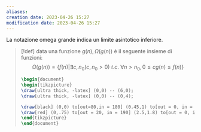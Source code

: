 ```yaml
---
aliases: 
creation date: 2023-04-26 15:27
modification date: 2023-04-26 15:27
---
```


La notazione omega grande indica un limite asintotico inferiore.

> [!def]
> data una funzione $g(n), \Omega(g(n))$ è il seguente insieme di funzioni:
> $$ \Omega(g(n)) = \{ f(n) | \exists c, n_{0}(c,n_{0} > 0) \ t.c.\ \forall n > n_{0}, 0 \leq cg(n) \leq f(n) \} $$
> ```tikz
> \begin{document}
> \begin{tikzpicture}
> \draw[ultra thick, -latex] (0,0) -- (6,0);
> \draw[ultra thick, -latex] (0,0) -- (0,4);
> 
> \draw[black] (0,0) to[out=80,in = 180] (0.45,1) to[out = 0, in = 180] (0.75,0.75) to[out = 0, in = 180] (2.5,2) to[out = 0, in = 200] (4,2.2) to[out = 40,in = 200] (5,3.2) to (5.5, 3.3) node[right]{$f$};
> \draw[red] (0,.75) to[out = 20, in = 190] (2.5,1.8) to[out = 0, in = 180] (4,2) to[out = 0] (5.2,3) node[below right]{$cg(n)$};
> \end{tikzpicture}
> \end{document}
> ```







